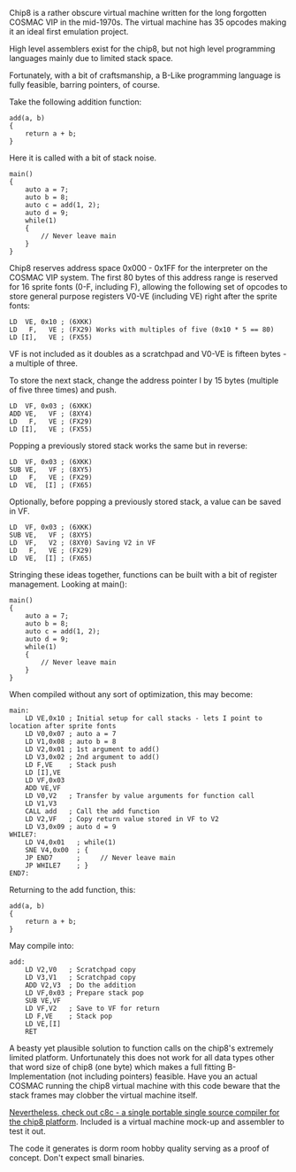 Chip8 is a rather obscure virtual machine written for the long forgotten COSMAC VIP in the mid-1970s.
The virtual machine has 35 opcodes making it an ideal first emulation project.

High level assemblers exist for the chip8, but not high level programming languages mainly due to limited stack space.

Fortunately, with a bit of craftsmanship, a B-Like programming language is fully feasible, barring
pointers, of course.

Take the following addition function:

    add(a, b)
    {
        return a + b;
    }

Here it is called with a bit of stack noise.

    main()
    {
        auto a = 7;
        auto b = 8;
        auto c = add(1, 2);
        auto d = 9;
        while(1)
        {
            // Never leave main
        }
    }

Chip8 reserves address space 0x000 - 0x1FF for the interpreter on the COSMAC VIP system. The first 80 bytes of
this address range is reserved for 16 sprite fonts (0-F, including F), allowing the following set of opcodes to store
general purpose registers V0-VE (including VE) right after the sprite fonts:

    LD  VE, 0x10 ; (6XKK)
    LD   F,   VE ; (FX29) Works with multiples of five (0x10 * 5 == 80)
    LD [I],   VE ; (FX55)

VF is not included as it doubles as a scratchpad and V0-VE is fifteen bytes - a multiple of three.

To store the next stack, change the address pointer I by 15 bytes (multiple of five three times) and push.

    LD  VF, 0x03 ; (6XKK)
    ADD VE,   VF ; (8XY4)
    LD   F,   VE ; (FX29)
    LD [I],   VE ; (FX55)

Popping a previously stored stack works the same but in reverse:

    LD  VF, 0x03 ; (6XKK)
    SUB VE,   VF ; (8XY5)
    LD   F,   VE ; (FX29)
    LD  VE,  [I] ; (FX65)

Optionally, before popping a previously stored stack, a value can be saved in VF.

    LD  VF, 0x03 ; (6XKK)
    SUB VE,   VF ; (8XY5)
    LD  VF,   V2 ; (8XY0) Saving V2 in VF
    LD   F,   VE ; (FX29)
    LD  VE,  [I] ; (FX65)

Stringing these ideas together, functions can be built with a bit of register management. Looking at main():

    main()
    {
        auto a = 7;
        auto b = 8;
        auto c = add(1, 2);
        auto d = 9;
        while(1)
        {
            // Never leave main
        }
    }

When compiled without any sort of optimization, this may become:

    main:
        LD VE,0x10 ; Initial setup for call stacks - lets I point to location after sprite fonts
        LD V0,0x07 ; auto a = 7
        LD V1,0x08 ; auto b = 8
        LD V2,0x01 ; 1st argument to add()
        LD V3,0x02 ; 2nd argument to add()
        LD F,VE    ; Stack push
        LD [I],VE
        LD VF,0x03
        ADD VE,VF
        LD V0,V2   ; Transfer by value arguments for function call
        LD V1,V3
        CALL add   ; Call the add function
        LD V2,VF   ; Copy return value stored in VF to V2
        LD V3,0x09 ; auto d = 9
    WHILE7:
        LD V4,0x01   ; while(1)
        SNE V4,0x00  ; {
        JP END7      ;     // Never leave main
        JP WHILE7    ; }
    END7:

Returning to the add function, this:

    add(a, b)
    {
        return a + b;
    }

May compile into:

    add:
        LD V2,V0   ; Scratchpad copy
        LD V3,V1   ; Scratchpad copy
        ADD V2,V3  ; Do the addition
        LD VF,0x03 ; Prepare stack pop
        SUB VE,VF
        LD VF,V2   ; Save to VF for return
        LD F,VE    ; Stack pop
        LD VE,[I]
        RET

A beasty yet plausible solution to function calls on the chip8's extremely limited platform.
Unfortunately this does not work for all data types other that word size of chip8 (one byte) which
makes a full fitting B-Implementation (not including pointers) feasible. Have you an actual COSMAC
running the chip8 virtual machine with this code beware that the stack frames may clobber the virtual
machine itself.

[Nevertheless, check out c8c - a single portable single source compiler for the chip8 platform](https://github.com/glouw/c8c).
Included is a virtual machine mock-up and assembler to test it out.

The code it generates is dorm room hobby quality serving as a proof of concept. Don't expect small binaries.
